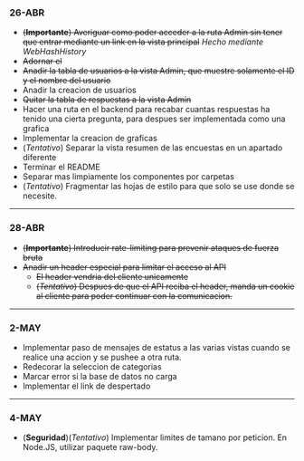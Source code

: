 ### 26-ABR

- ~~(**Importante**) Averiguar como poder acceder a la ruta Admin sin tener que entrar mediante un link en la vista principal~~ *Hecho mediante WebHashHistory*
- ~~Adornar el <section>~~
- ~~Anadir la tabla de usuarios a la vista Admin, que muestre solamente el ID y el nombre del usuario~~
- Anadir la creacion de usuarios
- ~~Quitar la tabla de respuestas a la vista Admin~~
- Hacer una ruta en el backend para recabar cuantas respuestas ha tenido una cierta pregunta, para despues ser implementada como una grafica
- Implementar la creacion de graficas
- (*Tentativo*) Separar la vista resumen de las encuestas en un apartado diferente
- Terminar el README
- Separar mas limpiamente los componentes por carpetas
- (*Tentativo*) Fragmentar las hojas de estilo para que solo se use donde se necesite.

---

### 28-ABR

- ~~(**Importante**) Introducir rate-limiting para prevenir ataques de fuerza bruta~~
- ~~Anadir un header especial para limitar el acceso al API~~
    - ~~El header vendria del cliente unicamente~~
    - ~~(*Tentativo*) Despues de que el API reciba el header, manda un cookie al cliente para poder continuar con la comunicacion.~~

---

### 2-MAY

- Implementar paso de mensajes de estatus a las varias vistas cuando se realice una accion y se pushee a otra ruta.
- Redecorar la seleccion de categorias
- Marcar error si la base de datos no carga
- Implementar el link de despertado

---

### 4-MAY

- (**Seguridad**)(*Tentativo*) Implementar limites de tamano por peticion. En Node.JS, utilizar paquete raw-body.